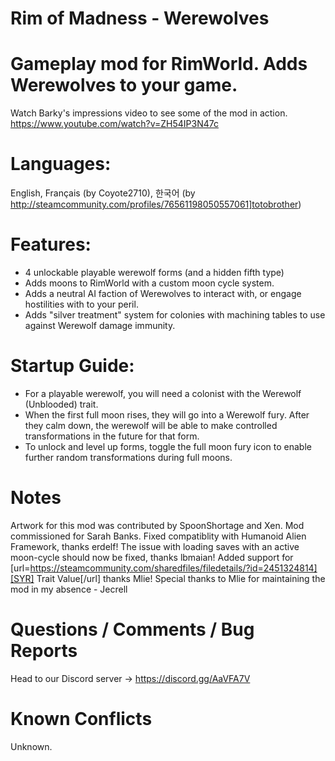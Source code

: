 # Rim of Madness - Werewolves

# Gameplay mod for RimWorld. Adds Werewolves to your game.


Watch Barky&apos;s impressions video to see some of the mod in action.
https://www.youtube.com/watch?v=ZH54IP3N47c

# Languages:

English, Français (by Coyote2710), 한국어 (by http://steamcommunity.com/profiles/76561198050557061]totobrother)

# Features:

-  4 unlockable playable werewolf forms (and a hidden fifth type)
-  Adds moons to RimWorld with a custom moon cycle system.
-  Adds a neutral AI faction of Werewolves to interact with, or engage hostilities with to your peril.
-  Adds &quot;silver treatment&quot; system for colonies with machining tables to use against Werewolf damage immunity.

# Startup Guide:

-  For a playable werewolf, you will need a colonist with the Werewolf (Unblooded) trait. 
-  When the first full moon rises, they will go into a Werewolf fury. After they calm down, the werewolf will be able to make controlled transformations in the future for that form.
-  To unlock and level up forms, toggle the full moon fury icon to enable further random transformations during full moons.

# Notes

Artwork for this mod was contributed by SpoonShortage and Xen.
Mod commissioned for Sarah Banks.
Fixed compatiblity with Humanoid Alien Framework, thanks erdelf!
The issue with loading saves with an active moon-cycle should now be fixed, thanks lbmaian!
Added support for [url=https://steamcommunity.com/sharedfiles/filedetails/?id=2451324814][SYR] Trait Value[/url] thanks Mlie!
Special thanks to Mlie for maintaining the mod in my absence - Jecrell

# Questions / Comments / Bug Reports

Head to our Discord server -&gt; https://discord.gg/AaVFA7V

# Known Conflicts

Unknown.